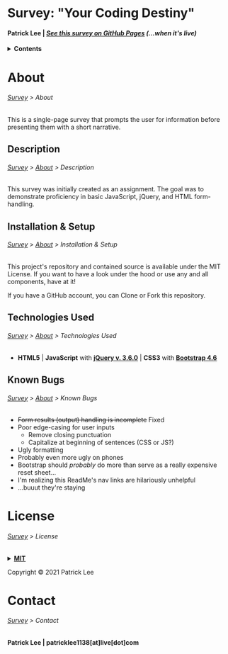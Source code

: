 # <a name="Survey"></a>Survey: "Your Coding Destiny"
#### Patrick Lee | _[See this survey on GitHub Pages](https://patrick-verbs.github.io/survey)_ _(...when it's live)_
<details><summary><strong>Contents</strong></summary>
<ul>
  <li><a href="#About">About</a></li>
  <ul>
    <li><a href="#Description">Description</a></li>
    <li><a href="#Install">Installation & Setup</a></li>
    <li><a href="#Technologies">Technologies Used</a></li>
    <li><a href="#Bugs">Known Bugs</a></li>
  </ul>
  <li><a href="#License">License</a></li>
  <li><a href="#Contact">Contact</a></li>
</ul>
</details>

# <a name="About"></a>About
###### _[Survey](https://github.com/patrick-verbs/survey) > About_
This is a single-page survey that prompts the user for information before presenting them with a short narrative.

## <a name="Description"></a>Description
###### _[Survey](https://github.com/patrick-verbs/survey) > [About](#About) > Description_
This survey was initially created as an assignment. The goal was to demonstrate proficiency in basic JavaScript, jQuery, and HTML form-handling.

## <a name="Install"></a>Installation & Setup
###### _[Survey](https://github.com/patrick-verbs/survey) > [About](#About) > Installation & Setup_
This project's repository and contained source is available under the MIT License. If you want to have a look under the hood or use any and all components, have at it!

If you have a GitHub account, you can Clone or Fork this repository.

## <a name="Technologies"></a>Technologies Used
###### _[Survey](https://github.com/patrick-verbs/survey) > [About](#About) > Technologies Used_
- __HTML5__ | __JavaScript__ with __[jQuery v. 3.6.0](https://jquery.com/)__ | __CSS3__ with __[Bootstrap 4.6](https://getbootstrap.com/docs/4.6/getting-started/introduction/)__

## <a name="Bugs"></a>Known Bugs
###### _[Survey](https://github.com/patrick-verbs/survey) > [About](#About) > Known Bugs_
- ~~Form results (output) handling is incomplete~~ Fixed
- Poor edge-casing for user inputs
  - Remove closing punctuation
  - Capitalize at beginning of sentences (CSS or JS?)
- Ugly formatting
- Probably even more ugly on phones
- Bootstrap should _probably_ do more than serve as a really expensive reset sheet...
- I'm realizing this ReadMe's nav links are hilariously unhelpful
- ...buuut they're staying

# <a name="License"></a>License
###### _[Survey](https://github.com/patrick-verbs/survey) > License_
<details>
<summary><a href="https://opensource.org/licenses/MIT"><strong>MIT</strong></a></summary>
<pre>
MIT License

Copyright (c) 2021 Patrick Lee

Permission is hereby granted, free of charge, to any person obtaining a copy
of this software and associated documentation files (the "Software"), to deal
in the Software without restriction, including without limitation the rights
to use, copy, modify, merge, publish, distribute, sublicense, and/or sell
copies of the Software, and to permit persons to whom the Software is
furnished to do so, subject to the following conditions:

The above copyright notice and this permission notice shall be included in all
copies or substantial portions of the Software.

THE SOFTWARE IS PROVIDED "AS IS", WITHOUT WARRANTY OF ANY KIND, EXPRESS OR
IMPLIED, INCLUDING BUT NOT LIMITED TO THE WARRANTIES OF MERCHANTABILITY,
FITNESS FOR A PARTICULAR PURPOSE AND NONINFRINGEMENT. IN NO EVENT SHALL THE
AUTHORS OR COPYRIGHT HOLDERS BE LIABLE FOR ANY CLAIM, DAMAGES OR OTHER
LIABILITY, WHETHER IN AN ACTION OF CONTRACT, TORT OR OTHERWISE, ARISING FROM,
OUT OF OR IN CONNECTION WITH THE SOFTWARE OR THE USE OR OTHER DEALINGS IN THE
SOFTWARE.
</pre>
</details>

Copyright © 2021 Patrick Lee

# <a name="Contact"></a>Contact
###### _[Survey](https://github.com/patrick-verbs/survey) > Contact_
#### Patrick Lee | patricklee1138[at]live[dot]com